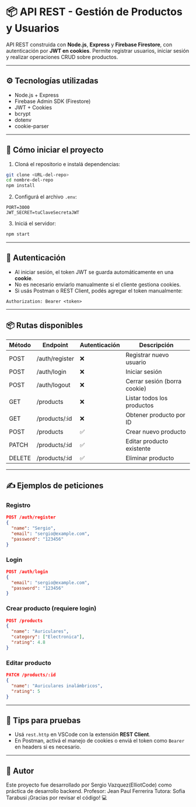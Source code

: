 
# 📦 API REST - Gestión de Productos y Usuarios

API REST construida con **Node.js**, **Express** y **Firebase Firestore**, con autenticación por **JWT en cookies**. Permite registrar usuarios, iniciar sesión y realizar operaciones CRUD sobre productos.

---

## ⚙️ Tecnologías utilizadas

- Node.js + Express
- Firebase Admin SDK (Firestore)
- JWT + Cookies
- bcrypt
- dotenv
- cookie-parser

---

## 🚀 Cómo iniciar el proyecto

1. Cloná el repositorio e instalá dependencias:

```bash
git clone <URL-del-repo>
cd nombre-del-repo
npm install
```

2. Configurá el archivo `.env`:

```env
PORT=3000
JWT_SECRET=tuClaveSecretaJWT
```

3. Iniciá el servidor:

```bash
npm start
```

---

## 🔐 Autenticación

- Al iniciar sesión, el token JWT se guarda automáticamente en una **cookie**.
- No es necesario enviarlo manualmente si el cliente gestiona cookies.
- Si usás Postman o REST Client, podés agregar el token manualmente:

```http
Authorization: Bearer <token>
```

---

## 📦 Rutas disponibles

| Método | Endpoint               | Autenticación | Descripción                     |
|--------|------------------------|---------------|----------------------------------|
| POST   | /auth/register         | ❌            | Registrar nuevo usuario         |
| POST   | /auth/login            | ❌            | Iniciar sesión                  |
| POST   | /auth/logout           | ❌            | Cerrar sesión (borra cookie)    |
| GET    | /products              | ❌            | Listar todos los productos      |
| GET    | /products/:id          | ❌            | Obtener producto por ID         |
| POST   | /products              | ✅            | Crear nuevo producto            |
| PATCH  | /products/:id          | ✅            | Editar producto existente       |
| DELETE | /products/:id          | ✅            | Eliminar producto               |

---

## ✍️ Ejemplos de peticiones

### Registro

```json
POST /auth/register
{
  "name": "Sergio",
  "email": "sergio@example.com",
  "password": "123456"
}
```

### Login

```json
POST /auth/login
{
  "email": "sergio@example.com",
  "password": "123456"
}
```

### Crear producto (requiere login)

```json
POST /products
{
  "name": "Auriculares",
  "category": ["Electronica"],
  "rating": 4.8
}
```

### Editar producto

```json
PATCH /products/:id
{
  "name": "Auriculares inalámbricos",
  "rating": 5
}
```

---

## 📄 Tips para pruebas

- Usá `rest.http` en VSCode con la extensión **REST Client**.
- En Postman, activá el manejo de cookies o enviá el token como `Bearer` en headers si es necesario.

---

## 👋 Autor

Este proyecto fue desarrollado por Sergio Vazquez(ElliotCode) como práctica de desarrollo backend.
Profesor: Jean Paul Ferrerira
Tutora: Sofia Tarabusi
¡Gracias por revisar el código! 💻
